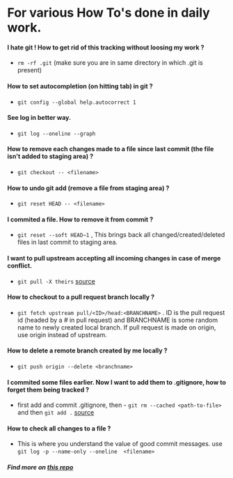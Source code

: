 # For various How To's done in daily work.

#### I hate git ! How to get rid of this tracking without loosing my work ?
- ```rm -rf .git``` (make sure you are in same directory in which .git is present)

#### How to set autocompletion (on hitting tab) in git ?
- ```git config --global help.autocorrect 1```

#### See log in better way.
- ```git log --oneline --graph```

#### How to remove each changes made to a file since last commit (the file isn't added to staging area) ?
- ```git checkout -- <filename>```

#### How to undo git add (remove a file from staging area) ? 
- ```git reset HEAD -- <filename>```

#### I commited a file. How to remove it from commit ?
- ```git reset --soft HEAD~1``` , This brings back all changed/created/deleted files in last commit to staging area.

#### I want to pull upstream accepting all incoming changes in case of merge conflict.
- ```git pull -X theirs``` [source](https://stackoverflow.com/questions/10697463/resolve-git-merge-conflicts-in-favor-of-their-changes-during-a-pull)

#### How to checkout to a pull request branch locally ?
- ```git fetch upstream pull/<ID>/head:<BRANCHNAME>``` . ID is the pull request id (headed by a # in pull request) and BRANCHNAME is some random name to newly created local branch. If pull request is made on origin, use origin instead of upstream.

#### How to delete a remote branch created by me locally ?
- ```git push origin --delete <branchname>```

#### I commited some files earlier. Now I want to add them to .gitignore, how to forget them being tracked ?
- first add and commit .gitignore, then - ```git rm --cached <path-to-file>``` and then ```git add .``` [source](https://stackoverflow.com/questions/1274057/how-to-make-git-forget-about-a-file-that-was-tracked-but-is-now-in-gitignore)

#### How to check all changes to a file ?
- This is where you understand the value of good commit messages. use ```git log -p --name-only --oneline  <filename>```
##### Find more on [this repo](https://github.com/git-tips/tips)